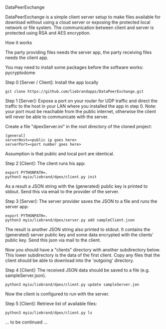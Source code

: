
DataPeerExchange

DataPeerExchange is a simple client server setup to make files available for download without using a cloud server 
or exposing the protected local network or file system. The communication between client and server is
protected using RSA and AES encryption.

How it works

The party providing files needs the server app, the party receiving files needs the client app.

You may need to install some packages before the software works: pycryptodome

Step 0 [Server / Client]:
Install the app locally

    git clone https://github.com/liebrandapps/DataPeerExchange.git

Step 1 [Server]:
Expose a port on your router for UDP traffic and direct the traffic to the host in your LAN where you
installed the app in step 0. Note: your port must be reachable from the public internet, otherwise
the client will never be able to communicate with the server.

Create a file "dpexServer.ini" in the root directory of the cloned project:

    [general]
    serverHost=<public ip goes here>
    serverPort=<port number goes here>

Assumption is that public and local port are identical.


Step 2 [Client]:
The client runs his app:
    
    export PYTHONPATH=.
    python3 myio/liebrand/dpex/client.py init

As a result a JSON string with the (generated) public key is printed to stdout. Send this via email to the provider
of the server.

Step 3 [Server]:
The server provider saves the JSON to a file and runs the server app:

    export PYTHONPATH=.
    python3 myio/liebrand/dpex/server.py add sampleClient.json

The result is another JSON string also printed to stdout. It contains the (generated) server public key and
some data encrypted with the clients' public key. Send this json via mail to the client.

Now you should have a "clients" directory with another subdirectory below. This lower subdirectory is the data 
of the first client. Copy any files that the client should be able to download into the 'outgoing' directory.

Step 4 [Client]:
The received JSON data should be saved to a file (e.g. sampleServer.json). 

    python3 myio/liebrand/dpex/client.py update sampleServer.jon

Now the client is configured to run with the server.

Step 5 [Client]:
Retrieve list of available files:

    python3 myio/liebrand/dpex/client.py ls

... to be continued ...
